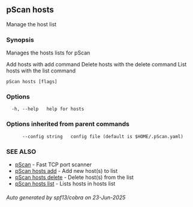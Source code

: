 ## pScan hosts

Manage the host list

### Synopsis

Manages the hosts lists for pScan
	
Add hosts with add command
Delete hosts with the delete command
List hosts with the list command

```
pScan hosts [flags]
```

### Options

```
  -h, --help   help for hosts
```

### Options inherited from parent commands

```
      --config string   config file (default is $HOME/.pScan.yaml)
```

### SEE ALSO

* [pScan](pScan.md)	 - Fast TCP port scanner
* [pScan hosts add](pScan_hosts_add.md)	 - Add new host(s) to list
* [pScan hosts delete](pScan_hosts_delete.md)	 - Delete host(s) from the list
* [pScan hosts list](pScan_hosts_list.md)	 - Lists hosts in hosts list

###### Auto generated by spf13/cobra on 23-Jun-2025
